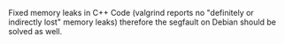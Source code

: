 
Fixed memory leaks in C++ Code (valgrind reports no "definitely or indirectly lost" memory leaks) therefore the segfault on Debian should be solved as well.
